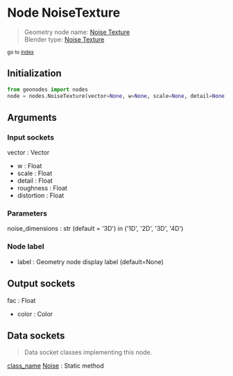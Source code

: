 
# Node NoiseTexture

> Geometry node name: [Noise Texture](https://docs.blender.org/manual/en/latest/modeling/geometry_nodes/material/noise_texture.html)<br>
  Blender type: [Noise Texture](https://docs.blender.org/api/current/bpy.types.ShaderNodeTexNoise.html)
  
<sub>go to [index](/docs/index.md)</sub>

## Initialization

```python
from geonodes import nodes
node = nodes.NoiseTexture(vector=None, w=None, scale=None, detail=None, roughness=None, distortion=None, noise_dimensions='3D', label=None)
```



## Arguments


### Input sockets

vector : Vector
- w : Float
- scale : Float
- detail : Float
- roughness : Float
- distortion : Float

### Parameters

noise_dimensions : str (default = '3D') in ('1D', '2D', '3D', '4D')

### Node label

- label : Geometry node display label (default=None)

## Output sockets

fac : Float
- color : Color

## Data sockets

> Data socket classes implementing this node.
  
[class_name](/docs/sockets/Texture.md) [Noise](/docs/sockets/Texture.md#noise) : Static method

